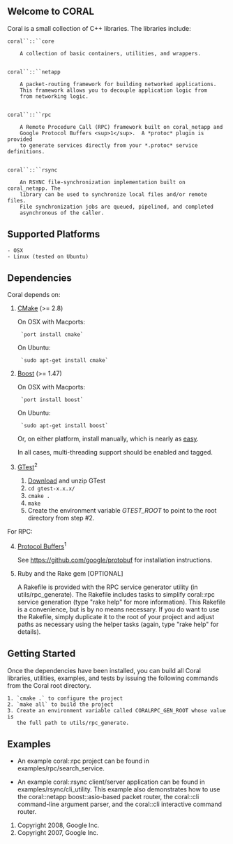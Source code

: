 ## Welcome to CORAL

Coral is a small collection of C++ libraries. The libraries include:

    coral``::``core

        A collection of basic containers, utilities, and wrappers.


    coral``::``netapp

        A packet-routing framework for building networked applications.
        This framework allows you to decouple application logic from
        from networking logic.


    coral``::``rpc

        A Remote Procedure Call (RPC) framework built on coral_netapp and
        Google Protocol Buffers <sup>1</sup>.  A *protoc* plugin is provided
        to generate services directly from your *.protoc* service definitions.


    coral``::``rsync

        An RSYNC file-synchronization implementation built on coral_netapp. The
        library can be used to synchronize local files and/or remote files.
        File synchronization jobs are queued, pipelined, and completed
        asynchronous of the caller.


## Supported Platforms

    - OSX
    - Linux (tested on Ubuntu)


## Dependencies

Coral depends on:

1. [CMake](https://cmake.org/) (>= 2.8)

    On OSX with Macports:

        `port install cmake`

    On Ubuntu:

        `sudo apt-get install cmake`


2. [Boost](http://www.boost.org/) (>= 1.47)

    On OSX with Macports:

        `port install boost`

    On Ubuntu:

        `sudo apt-get install boost`

    Or, on either platform, install manually, which is nearly as [easy](http://www.boost.org/doc/libs/1_59_0/more/getting_started/unix-variants.html).

    In all cases, multi-threading support should be enabled and tagged.


3. [GTest](https://code.google.com/p/googletest/)<sup>2</sup>

    1. [Download](https://code.google.com/p/googletest/downloads/list) and unzip GTest
    2. `cd gtest-x.x.x/`
    3. `cmake .`
    4. `make`
    5. Create the environment variable *GTEST_ROOT* to point to the root directory from step #2.


For RPC:

4. [Protocol Buffers](https://developers.google.com/protocol-buffers/)<sup>1</sup>

    See https://github.com/google/protobuf for installation instructions.


5.  Ruby and the Rake gem [OPTIONAL]

    A Rakefile is provided with the RPC service generator utility (in
    utils/rpc_generate). The Rakefile includes tasks to simplify coral::rpc
    service generation (type "rake help" for more information). This Rakefile
    is a convenience, but is by no means necessary. If you do want to use the
    Rakefile, simply duplicate it to the root of your project and adjust paths
    as necessary using the helper tasks (again, type "rake help" for details).


## Getting Started

Once the dependencies have been installed, you can build all Coral libraries,
utilities, examples, and tests by issuing the following commands from the Coral
root directory.

    1. `cmake .` to configure the project
    2. `make all` to build the project
    3. Create an environment variable called CORALRPC_GEN_ROOT whose value is
       the full path to utils/rpc_generate.


## Examples

*  An example coral::rpc project can be found in examples/rpc/search_service.

*  An example coral::rsync client/server application can be found in
   examples/rsync/cli_utility. This example also demonstrates how to use the
   coral::netapp boost::asio-based packet router, the coral::cli command-line
   argument parser, and the coral::cli interactive command router.




1. Copyright 2008, Google Inc.
2. Copyright 2007, Google Inc.
